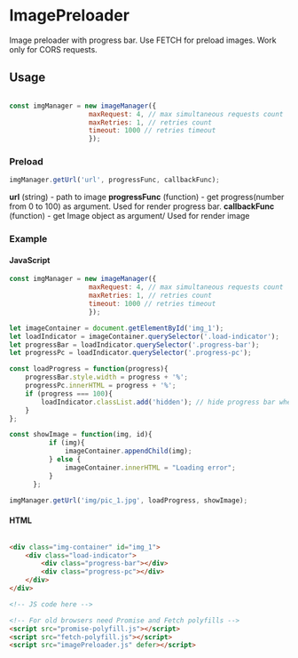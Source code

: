 # ImagePreloader

Image preloader with progress bar.
Use FETCH for preload images. Work only for CORS requests.

[Demo]:http://this.drinkins.com/image-preloader/

## Usage

```javascript

const imgManager = new imageManager({
                    maxRequest: 4, // max simultaneous requests count
                    maxRetries: 1, // retries count
                    timeout: 1000 // retries timeout
                    });


```

### Preload

```javascript
imgManager.getUrl('url', progressFunc, callbackFunc);
```

**url** (string) -  path to image
**progressFunc** (function) - get progress(number from 0 to 100) as argument. Used for render progress bar.
**callbackFunc** (function) - get Image object as argument/ Used for render image

### Example

#### JavaScript

```javascript
const imgManager = new imageManager({
                    maxRequest: 4, // max simultaneous requests count
                    maxRetries: 1, // retries count
                    timeout: 1000 // retries timeout
                    });

let imageContainer = document.getElementById('img_1');
let loadIndicator = imageContainer.querySelector('.load-indicator');
let progressBar = loadIndicator.querySelector('.progress-bar');
let progressPc = loadIndicator.querySelector('.progress-pc');

const loadProgress = function(progress){
    progressBar.style.width = progress + '%';
    progressPc.innerHTML = progress + '%';
    if (progress === 100){
        loadIndicator.classList.add('hidden'); // hide progress bar when 100%
    }
};

const showImage = function(img, id){
          if (img){
              imageContainer.appendChild(img);
          } else {
              imageContainer.innerHTML = "Loading error";
          }
      };

imgManager.getUrl('img/pic_1.jpg', loadProgress, showImage);

```

#### HTML

```html

<div class="img-container" id="img_1">
    <div class="load-indicator">
        <div class="progress-bar"></div>
        <div class="progress-pc"></div>
    </div>
</div>

<!-- JS code here -->

<!-- For old browsers need Promise and Fetch polyfills -->
<script src="promise-polyfill.js"></script>
<script src="fetch-polyfill.js"></script>
<script src="imagePreloader.js" defer></script>
```
